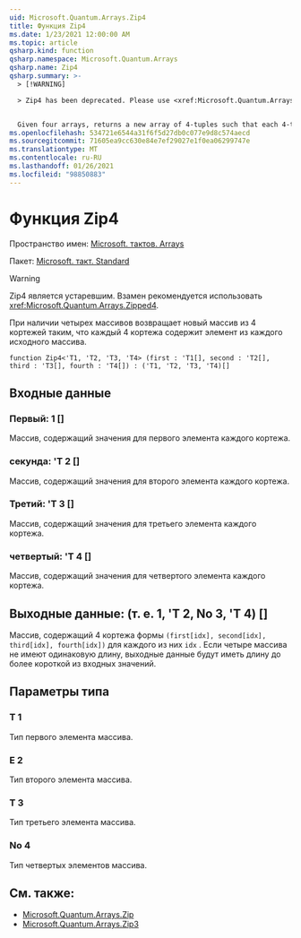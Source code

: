 ```yaml
---
uid: Microsoft.Quantum.Arrays.Zip4
title: Функция Zip4
ms.date: 1/23/2021 12:00:00 AM
ms.topic: article
qsharp.kind: function
qsharp.namespace: Microsoft.Quantum.Arrays
qsharp.name: Zip4
qsharp.summary: >-
  > [!WARNING]

  > Zip4 has been deprecated. Please use <xref:Microsoft.Quantum.Arrays.Zipped4> instead.


  Given four arrays, returns a new array of 4-tuples such that each 4-tuple contains an element from each original array.
ms.openlocfilehash: 534721e6544a31f6f5d27db0c077e9d8c574aecd
ms.sourcegitcommit: 71605ea9cc630e84e7ef29027e1f0ea06299747e
ms.translationtype: MT
ms.contentlocale: ru-RU
ms.lasthandoff: 01/26/2021
ms.locfileid: "98850883"
---
```

# <a name="zip4-function"></a>Функция Zip4

Пространство имен: [Microsoft. тактов. Arrays](xref:Microsoft.Quantum.Arrays)

Пакет: [Microsoft. такт. Standard](https://nuget.org/packages/Microsoft.Quantum.Standard)


> [!WARNING]
> Zip4 является устаревшим. Взамен рекомендуется использовать <xref:Microsoft.Quantum.Arrays.Zipped4>.

При наличии четырех массивов возвращает новый массив из 4 кортежей таким, что каждый 4 кортежа содержит элемент из каждого исходного массива.

```qsharp
function Zip4<'T1, 'T2, 'T3, 'T4> (first : 'T1[], second : 'T2[], third : 'T3[], fourth : 'T4[]) : ('T1, 'T2, 'T3, 'T4)[]
```


## <a name="input"></a>Входные данные

### <a name="first--t1"></a>Первый: 1 []

Массив, содержащий значения для первого элемента каждого кортежа.


### <a name="second--t2"></a>секунда: 'T 2 []

Массив, содержащий значения для второго элемента каждого кортежа.


### <a name="third--t3"></a>Третий: 'T 3 []

Массив, содержащий значения для третьего элемента каждого кортежа.


### <a name="fourth--t4"></a>четвертый: 'T 4 []

Массив, содержащий значения для четвертого элемента каждого кортежа.



## <a name="output--t1t2t3t4"></a>Выходные данные: (т. е. 1, 'T 2, No 3, 'T 4) []

Массив, содержащий 4 кортежа формы `(first[idx], second[idx], third[idx], fourth[idx])` для каждого из них `idx` . Если четыре массива не имеют одинаковую длину, выходные данные будут иметь длину до более короткой из входных значений.

## <a name="type-parameters"></a>Параметры типа

### <a name="t1"></a>Т 1

Тип первого элемента массива.
### <a name="t2"></a>Е 2

Тип второго элемента массива.
### <a name="t3"></a>Т 3

Тип третьего элемента массива.
### <a name="t4"></a>No 4

Тип четвертых элементов массива.

## <a name="see-also"></a>См. также:

- [Microsoft.Quantum.Arrays.Zip](xref:Microsoft.Quantum.Arrays.Zip)
- [Microsoft.Quantum.Arrays.Zip3](xref:Microsoft.Quantum.Arrays.Zip3)